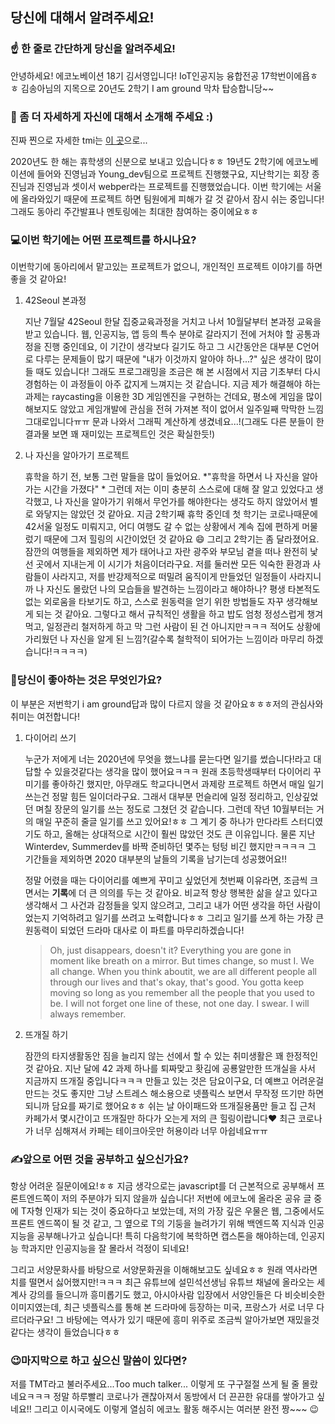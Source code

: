 ## 당신에 대해서 알려주세요!

### ☝️ 한 줄로 간단하게 당신을 알려주세요!

안녕하세요! 에코노베이션 18기 김서영입니다! IoT인공지능 융합전공 17학번이에욥ㅎㅎ 김송아님의 지목으로 20년도 2학기 I am ground 막차 탑승합니당~~

### 🙌 좀 더 자세하게 자신에 대해서 소개해 주세요 :)

진짜 찐으로 자세한 tmi는 [이 곳]( https://github.com/JNU-econovation/2020-1-I-Am-Ground/pull/21 )으로... 

2020년도 한 해는 휴학생의 신분으로 보내고 있습니다ㅎㅎ 19년도 2학기에 에코노베이션에 들어와 진영님과 Young_dev팀으로 프로젝트 진행했구요, 지난학기는 회장 종진님과 진영님과 셋이서 webper라는 프로젝트를 진행했었습니다. 이번 학기에는 서울에 올라와있기 때문에 프로젝트 하면 팀원에게 피해가 갈 것 같아서 잠시 쉬는 중입니다! 그래도 동아리 주간발표나 멘토링에는 최대한 참여하는 중이에요ㅎㅎ

### 💻이번 학기에는 어떤 프로젝트를 하시나요?

이번학기에 동아리에서 맡고있는 프로젝트가 없으니, 개인적인 프로젝트 이야기를 하면 좋을 것 같아요!

1. 42Seoul 본과정

   지난 7월달 42Seoul 한달 집중교육과정을 거치고 나서 10월달부터 본과정 교육을 받고 있습니다. 웹, 인공지능, 앱 등의 특수 분야로 갈라지기 전에 거처야 할 공통과정을 진행 중인데요, 이 기간이 생각보다 길기도 하고 그 시간동안은 대부분 C언어로 다루는 문제들이 많기 때문에 "내가 이것까지 알아야 하나...?" 싶은 생각이 많이 들 때도 있습니다! 그래도 프로그래밍을 조금은 해 본 시점에서 지금 기초부터 다시 경험하는 이 과정들이 아주 값지게 느껴지는 것 같습니다. 지금 제가 해결해야 하는 과제는 raycasting을 이용한 3D 게임엔진을 구현하는 건데요, 평소에 게임을 많이 해보지도 않았고 게임개발에 관심을 전혀 가져본 적이 없어서 일주일째 막막한 느낌 그대로입니다ㅠㅠ 문과 나와서 그래픽 계산하계 생겼네요...!(그래도 다른 분들이 한 결과물 보면 꽤 재미있는 프로젝트인 것은 확실한듯!)

2. 나 자신을 알아가기 프로젝트
   
   휴학을 하기 전, 보통 그런 말들을 많이 들었어요.  *"휴학을 하면서 나 자신을 알아가는 시간을 가졌다" * 그런데 저는 이미 충분히 스스로에 대해 잘 알고 있었다고 생각했고, 나 자신을 알아가기 위해서 무언가를 해야한다는 생각도 하지 않았어서 별로 와닿지는 않았던 것 같아요. 지금 2학기째 휴학 중인데 첫 학기는 코로나때문에 42서울 일정도 미뤄지고, 어디 여행도 갈 수 없는 상황에서 계속 집에 편하게 머물렀기 때문에 그저 힐링의 시간이었던 것 같아요 :smile: 그리고 2학기는 좀 달라졌어요.  잠깐의 여행들을 제외하면 제가 태어나고 자란 광주와 부모님 곁을 떠나 완전히 낯선 곳에서 지내는게 이 시기가 처음이더라구요. 저를 둘러싼 모든 익숙한 환경과 사람들이 사라지고, 저를 반강제적으로 떠밀려 움직이게 만들었던 일정들이 사라지니까 나 자신도 몰랐던 나의 모습들을 발견하는 느낌이라고 해야하나? 평생 타본적도 없는 외로움을 타보기도 하고, 스스로 원동력을 얻기 위한 방법들도 자꾸 생각해보게 되는 것 같아요. 그렇다고 해서 규칙적인 생활을 하고 밥도 엄청 정성스럽게 챙겨먹고, 일정관리 철저하게 하고 막 그런 사람이 된 건 아니지만ㅋㅋㅋ 적어도 상황에 가리웠던 나 자신을 알게 된 느낌?(갈수록 철학적이 되어가는 느낌이라 마무리 하겠습니다!ㅋㅋㅋㅋ)

### 💓당신이 좋아하는 것은 무엇인가요?

이 부분은 저번학기 i am ground답과 많이 다르지 않을 것 같아요ㅎㅎㅎ저의 관심사와 취미는 여전합니다!

1. 다이어리 쓰기

   누군가 저에게 너는 2020년에 무엇을 했느냐를 묻는다면 일기를 썼습니다!라고 대답할 수 있을것같다는 생각을 많이 했어요ㅋㅋㅋ 원래 초등학생때부터 다이어리 꾸미기를 좋아하긴 했지만, 아무래도 학교다니면서 과제랑 프로젝트 하면서 매일 일기쓰는건 정말 힘든 일이더라구요. 그래서 대부분 먼슬리에 일정 정리하고, 인상깊었던 며칠 장문의 일기를 쓰는 정도로 그쳤던 것 같습니다. 그런데 작년 10월부터는 거의 매일 꾸준히 줄글 일기를 쓰고 있어요!ㅎㅎ 그 계기 중 하나가 만다라트 스터디였기도 하고, 올해는 상대적으로 시간이 훨씬 많았던 것도 큰 이유입니다. 물론 지난 Winterdev, Summerdev를 바짝 준비하던 몇주는 텅텅 비긴 했지만ㅋㅋㅋㅋ 그 기간들을 제외하면 2020 대부분의 날들의 기록을 남기는데 성공했어요!! 

   정말 어렸을 때는 다이어리를 예쁘게 꾸미고 싶었던게 첫번째 이유라면, 조금씩 크면서는 **기록**에 더 큰 의의를 두는 것 같아요. 비교적 항상 행복한 삶을 살고 있다고 생각해서 그 사건과 감정들을 잊지 않으려고, 그리고 내가 어떤 생각을 하던 사람이었는지 기억하려고 일기를 쓰려고 노력합니다ㅎㅎ 그리고 일기를 쓰게 하는 가장 큰 원동력이 되었던 드라마 대사로 이 파트를 마무리하겠습니다!
   
   > Oh, just disappears, doesn't it? Everything you are gone in moment like breath on a mirror. But times change, so must I. We all change. When you think aboutit, we are all different people all through our lives and that's okay, that's good. You gotta keep moving so long as you remember all the people that you used to be. I will not forget one line of these, not one day. I swear. I will always remember. 
   
2. 뜨개질 하기

   잠깐의 타지생활동안 짐을 늘리지 않는 선에서 할 수 있는 취미생활은 꽤 한정적인 것 같아요. 지난 달에 42 과제 하나를 퇴짜맞고 홧김에 공룡알만한 뜨개실을 사서 지금까지 뜨개질 중입니다ㅋㅋㅋ 만들고 있는 것은 담요이구요, 더 예쁘고 어려운걸 만드는 것도 좋지만 그냥 스트레스 해소용으로 넷플릭스 보면서 무작정 뜨기만 하면 되니까 담요를 짜기로 했어요ㅎㅎ 쉬는 날 아이패드와 뜨개질용품만 들고 집 근처 카페가서 몇시간이고 뜨개질만 하다가 오는게 저의 큰 힐링이랍니다:heart: 최근 코로나가 너무 심해져서 카페는 테이크아웃만 허용이라 너무 아쉽네요ㅠㅠ

###  ✍앞으로 어떤 것을 공부하고 싶으신가요?

항상 어려운 질문이에요!ㅎㅎ 지금 생각으로는 javascript를 더 근본적으로 공부해서 프론트엔드쪽이 저의 주분야가 되지 않을까 싶습니다! 저번에 에코노에 올라온 공유 글 중에 T자형 인재가 되는 것이 중요하다고 보았는데, 저의 가장 깊은 우물은 웹, 그중에서도 프론트 엔드쪽이 될 것 같고, 그 옆으로 T의 기둥을 늘려가기 위해 백엔드쪽 지식과 인공지능을 공부해나가고 싶습니다! 특히 다음학기에 복학하면 캡스톤을 해야하는데, 인공지능 학과지만 인공지능을 잘 몰라서 걱정이 되네요! 

그리고 서양문화사를 바탕으로 서양문화권을 이해해보고도 싶네요ㅎㅎ 원래 역사라면 치를 떨면서 싫어했지만!ㅋㅋㅋ 최근 유튜브에 설민석선생님 유튜브 채널에 올라오는 세계사 강의를 들으니까 흥미롭기도 했고, 아시아사람 입장에서 서양인들은 다 비슷비슷한 이미지였는데, 최근 넷플릭스를 통해 본 드라마에 등장하는 미국, 프랑스가 서로 너무 다르더라구요! 그 바탕에는 역사가 있기 때문에 흥미 위주로 조금씩 알아가보면 재밌을것 같다는 생각이 들었습니다ㅎㅎ

### 😉마지막으로 하고 싶으신 말씀이 있다면?

저를 TMT라고 불러주세요...Too much talker... 이렇게 또 구구절절 쓰게 될 줄 몰랐네요ㅋㅋㅋ 정말 하루빨리 코로나가 괜찮아져서 동방에서 더 끈끈한 유대를 쌓아가고 싶네요!! 그리고 이시국에도 이렇게 열심히 에코노 활동 해주시는 여러분 완전 짱~~~ :wink: